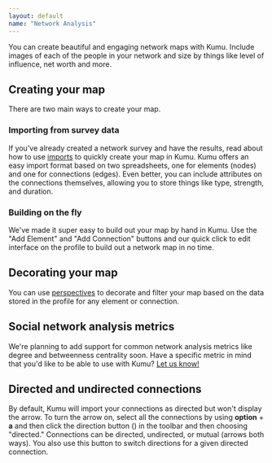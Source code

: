 ```yaml
---
layout: default
name: "Network Analysis"
---
```


You can create beautiful and engaging network maps with Kumu. Include images of each of the people in your network and size by things like level of influence, net worth and more.

## Creating your map

There are two main ways to create your map.

### Importing from survey data

If you've already created a network survey and have the results, read about how to use [imports](/basics/imports.html) to quickly create your map in Kumu. Kumu offers an easy import format based on two spreadsheets, one for elements (nodes) and one for connections (edges). Even better, you can include attributes on the connections themselves, allowing you to store things like type, strength, and duration.

### Building on the fly

We've made it super easy to build out your map by hand in Kumu. Use the "Add Element" and "Add Connection" buttons and our quick click to edit interface on the profile to build out a network map in no time.

## Decorating your map

You can use [perspectives](/guides/perspectives.html) to decorate and filter your map based on the data stored in the profile for any element or connection.

## Social network analysis metrics

We're planning to add support for common network analysis metrics like degree and betweenness centrality soon. Have a specific metric in mind that you'd like to be able to use with Kumu? [Let us know!](mailto:support@kumu.io)

## Directed and undirected connections

By default, Kumu will import your connections as directed but won't display the arrow. To turn the arrow on, select all the connections by using **option** + **a** and then click the direction button (<i class="fa fa-random"></i>) in the toolbar and then choosing "directed." Connections can be directed, undirected, or mutual (arrows both ways). You also use this button to switch directions for a given directed connection.
